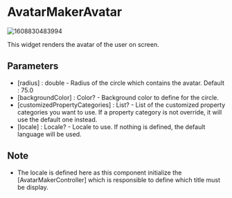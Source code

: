 # AvatarMakerAvatar

![1608830483994](https://user-images.githubusercontent.com/37346450/103071632-009ec100-45ea-11eb-97c4-96c9ec67e204.gif)

This widget renders the avatar of the user on screen.

## Parameters
- [radius] : double - Radius of the circle which contains the avatar.
Default : 75.0
- [backgroundColor] : Color? - Background color to define for the circle.
- [customizedPropertyCategories] : List<CustomizedPropertyCategory>? -
List of the customized property categories you want to use. If a property
category is not override, it will use the default one instead.
- [locale] : Locale? - Locale to use. If nothing is defined, the default
language will be used.

## Note
- The locale is defined here as this component initialize the [AvatarMakerController] which is responsible to define which title must be display.